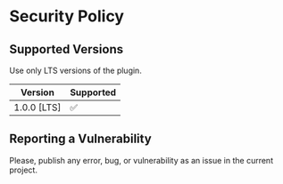 # Security Policy

## Supported Versions

Use only LTS versions of the plugin.

| Version      | Supported          |
| ------------ | ------------------ |
| 1.0.0 [LTS]  | :white_check_mark: |

## Reporting a Vulnerability

Please, publish any error, bug, or vulnerability as an issue in the current project.
